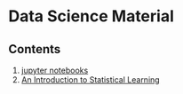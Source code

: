 # Data Science Material

## Contents

1. [jupyter notebooks](https://github.com/udlbook/udlbook/tree/df86bbba0455c60d23d94da67e9610c218be50fc/Notebooks)
2. [An Introduction to Statistical Learning](https://www.statlearning.com/)
